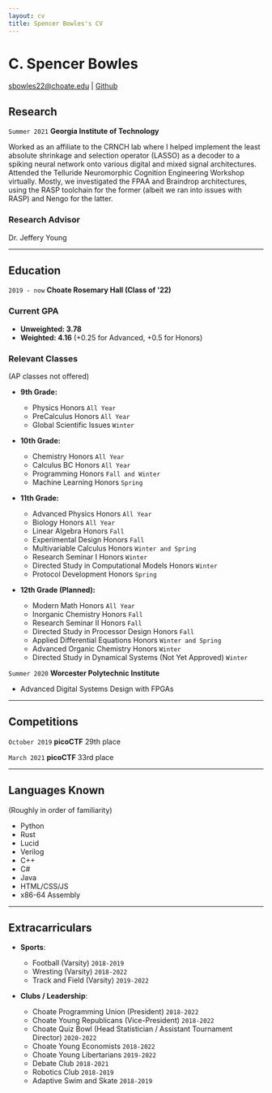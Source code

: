 ```yaml
---
layout: cv
title: Spencer Bowles's CV
---
```

# C. Spencer Bowles
<div id="webaddress">
<a href="sbowles22@choate.edu">sbowles22@choate.edu</a>
| <a href="https://github.com/sbowles22">Github</a>
</div>



## Research

`Summer 2021`
__Georgia Institute of Technology__

Worked as an affiliate to the CRNCH lab where I helped implement the least absolute shrinkage and selection operator (LASSO) as a decoder to a spiking neural network onto various digital and mixed signal architectures. Attended the Telluride Neuromorphic Cognition Engineering Workshop virtually. Mostly, we investigated the FPAA and Braindrop architectures, using the RASP toolchain for the former (albeit we ran into issues with RASP) and Nengo for the latter. 

### Research Advisor

Dr. Jeffery Young 

---
## Education

`2019 - now` 
__Choate Rosemary Hall (Class of '22)__ 

### Current GPA
- __Unweighted: 3.78__ 
- __Weighted: 4.16__ (+0.25 for Advanced, +0.5 for Honors)

### Relevant Classes
(AP classes not offered)

- __9th Grade:__
    - Physics Honors `All Year`
    - PreCalculus Honors `All Year`
    - Global Scientific Issues `Winter`

- __10th Grade:__
    - Chemistry Honors `All Year`
    - Calculus BC Honors `All Year`
    - Programming Honors `Fall and Winter`
    - Machine Learning Honors `Spring`

- __11th Grade:__
    - Advanced Physics Honors `All Year`
    - Biology Honors `All Year`
    - Linear Algebra Honors `Fall`
    - Experimental Design Honors `Fall`
    - Multivariable Calculus Honors `Winter and Spring`
    - Research Seminar I Honors `Winter`
    - Directed Study in Computational Models Honors `Winter`
    - Protocol Development Honors `Spring`

- __12th Grade (Planned):__
	- Modern Math Honors `All Year`
	- Inorganic Chemistry Honors `Fall`
	- Research Seminar II Honors `Fall`
	- Directed Study in Processor Design Honors `Fall`
  - Applied Differential Equations Honors `Winter and Spring`
  - Advanced Organic Chemistry Honors `Winter`
  - Directed Study in Dynamical Systems (Not Yet Approved) `Winter`

`Summer 2020`
__Worcester Polytechnic Institute__

- Advanced Digital Systems Design with FPGAs

---
## Competitions

`October 2019`
__picoCTF__ 29th place

`March 2021`
__picoCTF__ 33rd place

---
## Languages Known
(Roughly in order of familiarity)
- Python
- Rust
- Lucid
- Verilog
- C++
- C#
- Java
- HTML/CSS/JS
- x86-64 Assembly

---
## Extracarriculars

- __Sports__:
    - Football (Varsity) `2018-2019`
    - Wresting (Varsity) `2018-2022`
    - Track and Field (Varsity) `2019-2022`

- __Clubs / Leadership__:
    - Choate Programming Union (President) `2018-2022`
    - Choate Young Republicans (Vice-President) `2018-2022`
    - Choate Quiz Bowl (Head Statistician / Assistant Tournament Director) `2020-2022`
    - Choate Young Economists `2018-2022`
    - Choate Young Libertarians `2019-2022`
    - Debate Club `2018-2021`
    - Robotics Club `2018-2019`
    - Adaptive Swim and Skate `2018-2019`

<!-- Last updated: December 2021 -->
